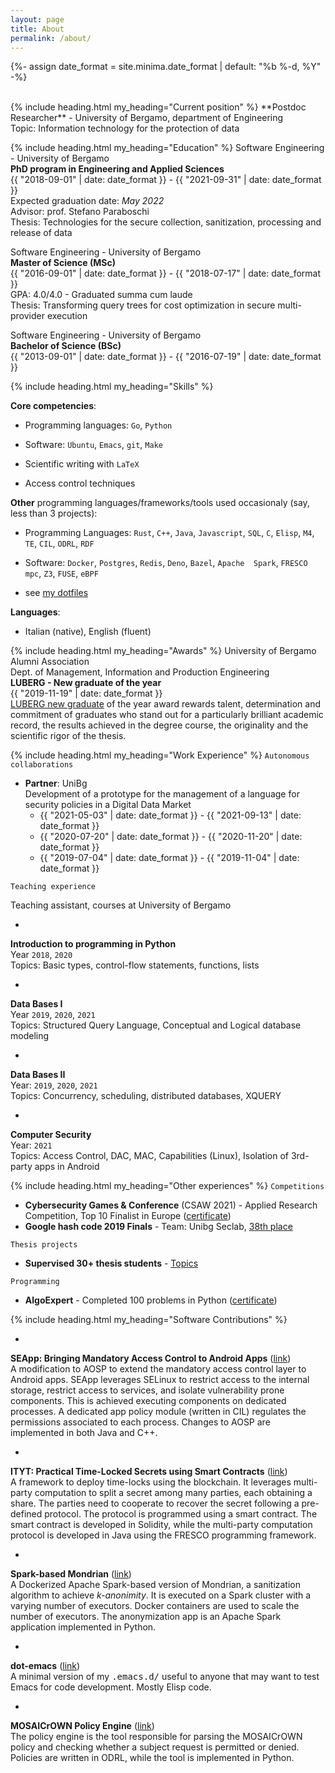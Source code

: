 ```yaml
---
layout: page
title: About
permalink: /about/
---
```

{%- assign date_format = site.minima.date_format | default: "%b %-d, %Y" -%}	

<br>
{% include heading.html
my_heading="Current position"
%}
**Postdoc Researcher** - University of Bergamo, department of Engineering
<br>
Topic: Information technology for the protection of data

{% include heading.html
my_heading="Education"
%}
Software Engineering - University of Bergamo
<br>
**PhD program in Engineering and Applied Sciences**
<br>
{{ "2018-09-01" | date: date_format }} - {{ "2021-09-31" | date: date_format }}
<br>
Expected graduation date: _May 2022_
<br>
Advisor: prof. Stefano Paraboschi
<br>
Thesis: Technologies for the secure collection, sanitization, processing and release of data

Software Engineering - University of Bergamo
<br>
**Master of Science (MSc)**
<br>
{{ "2016-09-01" | date: date_format }} - {{ "2018-07-17" | date: date_format }}
<br>
GPA: 4.0/4.0 - Graduated summa cum laude
<br>
Thesis: Transforming query trees for cost optimization in secure multi-provider execution


Software Engineering - University of Bergamo
<br>
**Bachelor of Science (BSc)**
<br>
{{ "2013-09-01" | date: date_format }} - {{ "2016-07-19" | date: date_format }}

{% include heading.html
my_heading="Skills"
%}

**Core competencies**:

* Programming languages: `Go`, `Python`

* Software: `Ubuntu`, `Emacs`, `git`, `Make`

* Scientific writing with `LaTeX`

* Access control techniques

**Other** programming languages/frameworks/tools used occasionaly
(say, less than 3 projects):

* Programming Languages: `Rust`, `C++`, `Java`, `Javascript`, `SQL`,
  `C`, `Elisp`, `M4`, `TE`, `CIL`, `ODRL`, `RDF`
  
* Software: `Docker`, `Postgres`, `Redis`, `Deno`, `Bazel`, `Apache 
  Spark`, `FRESCO mpc`, `Z3`, `FUSE`, `eBPF`
  
* see [my dotfiles](https://github.com/dariofad/dot-emacs)

**Languages**:
* Italian (native), English (fluent)

{% include heading.html
my_heading="Awards"
%}
University of Bergamo Alumni Association
<br>
Dept. of Management, Information and Production Engineering
<br>
**LUBERG - New graduate of the year**
<br>
{{ "2019-11-19" | date: date_format }}
<br>
<a href='http://www.luberg.it/eccellenze/proclamazione-neolaureati-dellanno-premio-agli-studi-2/'>LUBERG new graduate</a> of the year award rewards talent, determination and commitment of graduates who stand out for a particularly brilliant academic record, the results achieved in the degree course, the originality and the scientific rigor of the thesis.

{% include heading.html
my_heading="Work Experience"
%}
`Autonomous collaborations`
* **Partner**: UniBg
  <br>
  Development of a prototype for the management of a language for security policies in a Digital Data Market
  - {{ "2021-05-03" | date: date_format }} - {{ "2021-09-13" | date: date_format }}
  - {{ "2020-07-20" | date: date_format }} - {{ "2020-11-20" | date: date_format }}
  - {{ "2019-07-04" | date: date_format }} - {{ "2019-11-04" | date: date_format }}

`Teaching experience`

Teaching assistant, courses at University of Bergamo

* 
**Introduction to programming in Python**
<br>
Year `2018`, `2020`
<br>
Topics: Basic types, control-flow statements, functions, lists

* 
**Data Bases I**
<br>
Year `2019`, `2020`, `2021`
<br>
Topics: Structured Query Language, Conceptual and Logical database modeling

* 
**Data Bases II**
<br>
Year: `2019`, `2020`, `2021`
<br>
Topics: Concurrency, scheduling, distributed databases, XQUERY

* 
**Computer Security**
<br>
Year: `2021`
<br>
Topics: Access Control, DAC, MAC, Capabilities (Linux), Isolation of 3rd-party apps in Android

{% include heading.html
my_heading="Other experiences"
%}
`Competitions`

* **Cybersecurity Games & Conference** (CSAW 2021) - Applied Research Competition, Top 10 Finalist in Europe ([certificate](https://drive.google.com/file/d/1kUxstkCdRUDYZQDfT2TFn8_X568Y-3R5/view?usp=sharing))
* **Google hash code 2019 Finals** - Team: Unibg Seclab, [38th place](https://codingcompetitions.withgoogle.com/hashcode/archive/2019)

`Thesis projects`

* **Supervised 30+ thesis students** - [Topics](https://seclab.unibg.it/tesi/)

`Programming`

* **AlgoExpert** - Completed 100 problems in Python ([certificate](https://drive.google.com/file/d/107ZkuFqHwE4L3oNnyURqF-whdiYl39r-/view?usp=sharing))


{% include heading.html
my_heading="Software Contributions"
%}

* 
**SEApp: Bringing Mandatory Access Control to Android Apps**  (<a href='https://github.com/matthewrossi/seapp'>link</a>)
<br>
A modification to AOSP to extend the mandatory access control layer to Android apps. SEApp leverages SELinux to restrict access to the internal storage, restrict access to services, and isolate vulnerability prone components. This is achieved executing components on dedicated processes. A dedicated app policy module (written in CIL) regulates the permissions associated to each process. Changes to AOSP are implemented in both Java and C++.

* 
**ITYT:  Practical Time-Locked Secrets using Smart Contracts** (<a href='https://github.com/unibg-seclab/ityt'>link</a>)
<br>
A framework to deploy time-locks using the blockchain. It leverages multi-party computation to split a secret among many parties, each obtaining a share. The parties need to cooperate to recover the secret following a pre-defined protocol. The protocol is programmed using a smart contract. The smart contract is developed in Solidity, while the multi-party computation protocol is developed in Java using the FRESCO programming framework.

* 
**Spark-based Mondrian** (<a href='https://github.com/mosaicrown/mondrian'>link</a>)
<br>
A Dockerized Apache Spark-based version of Mondrian, a sanitization algorithm to achieve <i>k-anonimity</i>. It is executed on a Spark cluster with a varying number of executors. Docker containers are used to scale the number of executors. The anonymization app is an Apache Spark application implemented in Python.

* 
**dot-emacs** (<a href='https://github.com/dariofad/dot-emacs'>link</a>)
<br>
A minimal version of my <tt>.emacs.d/</tt> useful to anyone that may want to test Emacs for code development. Mostly Elisp code.

* 
**MOSAICrOWN Policy Engine** (<a href='https://github.com/mosaicrown/policy-engine'>link</a>)
<br>
The policy engine is the tool responsible for parsing the MOSAICrOWN policy and checking whether a subject request is permitted or denied. Policies are written in ODRL, while the tool is implemented in Python.

